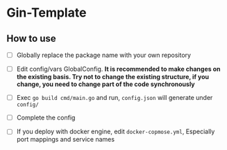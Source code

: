 # Gin-Template

## How to use
- [ ] Globally replace the package name with your own repository
- [ ] Edit config/vars GlobalConfig. **It is recommended to make changes on the existing basis. Try not to change the existing structure, if you change, you need to change part of the code synchronously**
- [ ] Exec `go build cmd/main.go` and run, `config.json` will generate under `config/`
- [ ] Complete the config
- [ ] If you deploy with docker engine, edit `docker-copmose.yml`, Especially port mappings and service names

